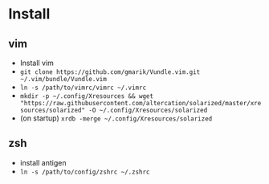 # Install
## vim
  - Install vim
  - `git clone https://github.com/gmarik/Vundle.vim.git ~/.vim/bundle/Vundle.vim`
  - `ln -s /path/to/vimrc/vimrc ~/.vimrc`
  - `mkdir -p ~/.config/Xresources && wget "https://raw.githubusercontent.com/altercation/solarized/master/xresources/solarized" -O ~/.config/Xresources/solarized`
  - (on startup) `xrdb -merge ~/.config/Xresources/solarized`
## zsh
  - install antigen
  - `ln -s /path/to/config/zshrc ~/.zshrc`
